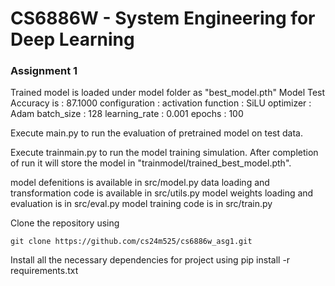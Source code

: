 # CS6886W - System Engineering for Deep Learning
### Assignment 1

Trained model is loaded under model folder as "best_model.pth"
    Model Test Accuracy is : 87.1000
    configuration : 
        activation function : SiLU
        optimizer           : Adam
        batch_size          : 128
        learning_rate       : 0.001
        epochs              : 100

Execute main.py to run the evaluation of pretrained model on test data.

Execute trainmain.py to run the model training simulation. 
    After completion of run it will store the model in "trainmodel/trained_best_model.pth".

model defenitions is available in src/model.py
data loading and transformation code is available in src/utils.py
model weights loading and evaluation is in src/eval.py
model training code is in src/train.py

Clone the repository using
```
git clone https://github.com/cs24m525/cs6886w_asg1.git
```

Install all the necessary dependencies for project using 
pip install -r requirements.txt






